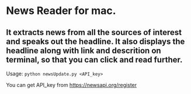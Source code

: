 # News Reader for mac.
## It extracts news from all the sources of interest and speaks out the headline. It also displays the headline along with link and descrition on terminal, so that you can click and read further. 

Usage:
```python newsUpdate.py <API_key>```

You can get API_key from https://newsapi.org/register

